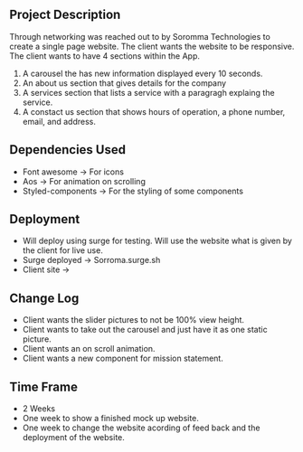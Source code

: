 ## Project Description

Through networking was reached out to by Soromma Technologies to create a single page website. The client wants the website to be responsive. The client wants to have 4 sections within the App.
1) A carousel the has new information displayed every 10 seconds.
2) An about us section that gives details for the company
3) A services section that lists a service with a paragragh explaing the service.
4) A constact us section that shows hours of operation, a phone number, email, and address.


## Dependencies Used

- Font awesome -> For icons
- Aos -> For animation on scrolling
- Styled-components -> For the styling of some components


## Deployment

- Will deploy using surge for testing. Will use the website what is given by the client for live use.
- Surge deployed -> Sorroma.surge.sh
- Client site -> 


## Change Log

- Client wants the slider pictures to not be 100% view height.
- Client wants to take out the carousel and just have it as one static picture.
- Client wants an on scroll animation.
- Client wants a new component for mission statement.


## Time Frame

- 2 Weeks
-  One week to show a finished mock up website.
- One week to change the website acording of feed back and the deployment of the website.





